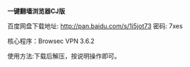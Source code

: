**一键翻墙浏览器CJ版**

百度网盘下载地址: http://pan.baidu.com/s/1i5jot73 密码: 7xes

核心程序：Browsec VPN 3.6.2

使用方法:下载后解压，按说明操作即可。
